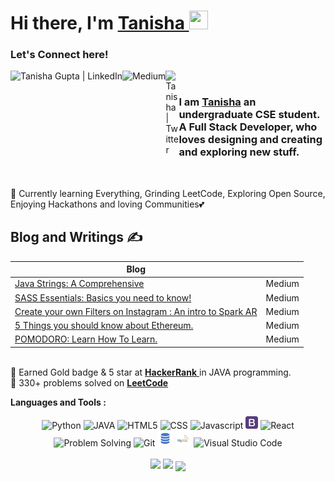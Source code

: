 # Hi there, I'm <a href="https://tanishagupta1.github.io/Tanisha-Gupta-portfolio/">Tanisha </a><img src="https://media.giphy.com/media/hvRJCLFzcasrR4ia7z/giphy.gif" width="30px" height="30px">
### Let's Connect here!
<a href="https://www.linkedin.com/in/tanisha-gupta1/">
  <img align="left" alt="Tanisha Gupta | LinkedIn"
    src="https://img.shields.io/badge/linkedin-%230077B5.svg?&style=for-the-badge&logo=linkedin&logoColor=white" />
</a>
<a href="https://tanishagupta213.medium.com/">
  <img align="left" alt="Medium"
    src="https://img.shields.io/badge/medium-%2312100E.svg?&style=for-the-badge&logo=medium&logoColor=white"
    height=25" />
</a>
<a href="https://twitter.com/tanisha_gupta12">
  <img align="left" alt="Tanisha | Twitter" width="21px"
    src="https://raw.githubusercontent.com/anuraghazra/anuraghazra/master/assets/twitter.svg" />
</a>

<br />

<h3>I am <a href="https://tanishagupta1.github.io/Tanisha-Gupta-portfolio/">Tanisha</a> an undergraduate CSE student. A Full Stack Developer, who loves designing and creating and exploring new stuff.</h3>                                                                                            
<br>                                                                          
                                                                           
🔭 Currently learning Everything, Grinding LeetCode, Exploring Open Source, Enjoying Hackathons and loving Communities💕
 </br>                                                                                           
## Blog and Writings ✍️
| Blog                                                                                                                | &nbsp;         |
| ------------------------------------------------------------------------------------------------------------------- | ----------------- |
| [Java Strings: A Comprehensive ](https://tanishagupta213.medium.com/java-strings-a-comprehensive-39cdd9882ae) | Medium |
| [SASS Essentials: Basics you need to know!](https://tanishagupta213.medium.com/sass-essentials-basics-you-need-to-know-7c44c8361642) | Medium |
| [Create your own Filters on Instagram : An intro to Spark AR](https://tanishagupta213.medium.com/create-your-own-filters-on-instagram-8bd3ce9ba852) | Medium |
| [5 Things you should know about Ethereum.](https://tanishagupta213.medium.com/5-reasons-why-you-should-know-about-ethereum-af353fbf24fd) | Medium |
| [POMODORO: Learn How To Learn.](https://tanishagupta213.medium.com/pomodoro-learn-how-to-learn-e8f3789bb7e) | Medium |                                                            
 </br>
 🏅 Earned Gold badge & 5 star at <a href="https://www.hackerrank.com/tanishagupta2201?hr_r=1"><b>HackerRank</b> </a>in JAVA programming.
 <br>
 🎯 330+ problems solved on <b><a href="https://leetcode.com/tanisha1/">LeetCode</a></b>                                                                                      
 
                                                                                
**Languages and Tools :**
<p align="center">
  <img title="Python" height="25"
    src="https://github.com/zumrudu-anka/zumrudu-anka/blob/master/images/python-original.svg">
  <img title="JAVA" height="25"
    src="https://raw.githubusercontent.com/zumrudu-anka/zumrudu-anka/29e7bccce86a6814a3a79f55bca2495f35aaec5f/images/java-original.svg">
  <img title="HTML5" height="25" src="https://github.com/zumrudu-anka/zumrudu-anka/blob/master/images/html5.svg">
  <img title="CSS" height="25" src="https://github.com/zumrudu-anka/zumrudu-anka/blob/master/images/css.svg">
  <img title="Javascript" height="20"
    src="https://github.com/zumrudu-anka/zumrudu-anka/blob/master/images/javascript.svg">
  <img height="20"
    src="https://raw.githubusercontent.com/github/explore/80688e429a7d4ef2fca1e82350fe8e3517d3494d/topics/bootstrap/bootstrap.png">
  <img title="React" height="25"
    src="https://github.com/zumrudu-anka/zumrudu-anka/blob/master/images/react-original.svg">
  <img title="Problem Solving" height="25"
    src="https://github.com/zumrudu-anka/zumrudu-anka/blob/master/images/problemSolving.png">
  <img title="Git" height="25" src="https://github.com/zumrudu-anka/zumrudu-anka/blob/master/images/git-original.svg">
  <img height="25"
    src="https://raw.githubusercontent.com/github/explore/80688e429a7d4ef2fca1e82350fe8e3517d3494d/topics/sql/sql.png">
  <img height="25"
    src="https://raw.githubusercontent.com/github/explore/80688e429a7d4ef2fca1e82350fe8e3517d3494d/topics/mysql/mysql.png">
  <img title="Visual Studio Code" height="25"
    src="https://github.com/zumrudu-anka/zumrudu-anka/blob/master/images/vscode.png">
      <br>
      <br>
                                                                                    
  <img width="48%" src="https://github-readme-stats.vercel.app/api?username=tanishagupta1&show_icons=true&theme=tokyonight" />
  <img width="48%" src="https://github-readme-streak-stats.herokuapp.com/?user=tanishagupta1&theme=tokyonight" />
  <a href="https://github.com/tanishagupta1">
  <img align="center" src="https://github-readme-stats.vercel.app/api/top-langs/?username=tanishagupta1&theme=tokyonight&layout=compact&" />
</a>

                                                                                    
                                                                                    
                                                                                    
                                                                                    
